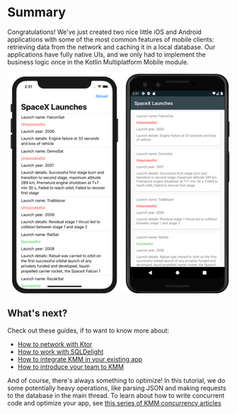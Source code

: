 # Summary

Congratulations! We've just created two nice little iOS and Android applications with some of the most common features of mobile clients: retrieving data from the network and caching it in a local database. Our applications have fully native UIs, and we only had to implement the business logic once in the Kotlin Multiplatform Mobile module. 

<img alt="Emulator and Simulator" src="./assets/android-and-ios.png" width="700">

## What's next?

Check out these guides, if to want to know more about:

* [How to network with Ktor](https://helpserver.labs.jb.gg/help/kotlin-mobile/use-ktor-for-networking.html)
* [How to work with SQLDelight](https://helpserver.labs.jb.gg/help/kotlin-mobile/configure-sqldelight-for-data-storage.html)
* [How to integrate KMM in your existing app](https://helpserver.labs.jb.gg/help/kotlin-mobile/integrate-in-existing-app.html)
* [How to introduce your team to KMM](https://helpserver.labs.jb.gg/help/kotlin-mobile/introduce-your-team-to-kmm.html)

And of course, there's always something to optimize! In this tutorial, we do some potentially heavy operations, like parsing JSON and making requests to the database in the main thread. To learn about how to write concurrent code and optimize your app, see [this series of KMM concurrency articles](https://helpserver.labs.jb.gg/help/kotlin-mobile/concurrency-overview.html)

